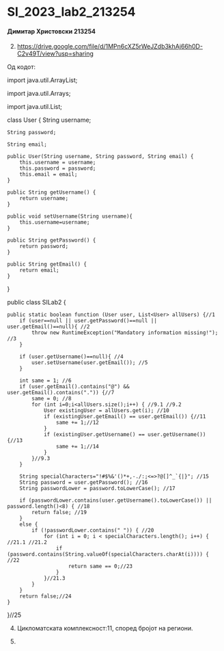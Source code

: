 # SI_2023_lab2_213254
#### Димитар Христовски 213254
2. https://drive.google.com/file/d/1MPn6cXZ5rWeJZdb3khAj66h0D-C2v49T/view?usp=sharing

Од кодот:


import java.util.ArrayList;

import java.util.Arrays;

import java.util.List;

class User {
    String username;
    
    String password;
    
    String email;

    public User(String username, String password, String email) {
        this.username = username;
        this.password = password;
        this.email = email;
    }

    public String getUsername() {
        return username;
    }

    public void setUsername(String username){
        this.username=username;
    }

    public String getPassword() {
        return password;
    }

    public String getEmail() {
        return email;
    }
}

public class SILab2 {

    public static boolean function (User user, List<User> allUsers) {//1
        if (user==null || user.getPassword()==null || user.getEmail()==null){ //2
            throw new RuntimeException("Mandatory information missing!"); //3
        }

        if (user.getUsername()==null){ //4
            user.setUsername(user.getEmail()); //5
        }

        int same = 1; //6
        if (user.getEmail().contains("@") && user.getEmail().contains(".")) {//7
            same = 0; //8
            for (int i=0;i<allUsers.size();i++) { //9.1 //9.2
                User existingUser = allUsers.get(i); //10
                if (existingUser.getEmail() == user.getEmail()) {//11
                    same += 1;//12
                }
                if (existingUser.getUsername() == user.getUsername()) {//13
                    same += 1;//14
                }
            }//9.3
        }

        String specialCharacters="!#$%&'()*+,-./:;<=>?@[]^_`{|}"; //15
        String password = user.getPassword(); //16
        String passwordLower = password.toLowerCase(); //17

        if (passwordLower.contains(user.getUsername().toLowerCase()) || password.length()<8) { //18
            return false; //19
        }
        else {
            if (!passwordLower.contains(" ")) { //20
                for (int i = 0; i < specialCharacters.length(); i++) { //21.1 //21.2
                    if (password.contains(String.valueOf(specialCharacters.charAt(i)))) { //22
                        return same == 0;//23
                    }
                }//21.3
            }
        }
        return false;//24
    }
}//25

4.  Цикломатската комплексност:11, според бројот на региони.

5.  


